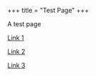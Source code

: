 +++
title = "Test Page"
+++

A test page

<a href="jawalan://open/?test=123">Link 1</a>

<a href="jawalan://coza.fuzzylogic.jawalan/?test=123">Link 2</a>

<a href="https://plyoung.test-app.link/jawalan">Link 3</a>


